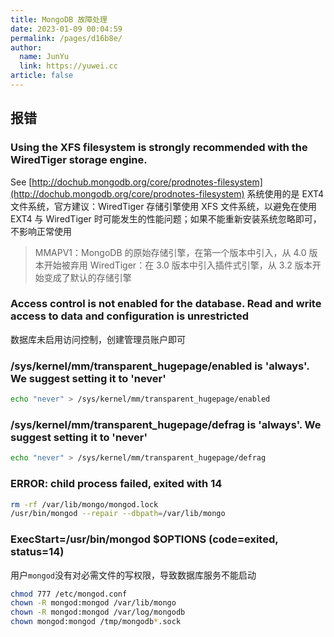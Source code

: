 ```yaml
---
title: MongoDB 故障处理
date: 2023-01-09 00:04:59
permalink: /pages/d16b8e/
author: 
  name: JunYu
  link: https://yuwei.cc
article: false
---
```

## 报错
### Using the XFS filesystem is strongly recommended with the WiredTiger storage engine.
See [http://dochub.mongodb.org/core/prodnotes-filesystem](http://dochub.mongodb.org/core/prodnotes-filesystem)
系统使用的是 EXT4 文件系统，官方建议：WiredTiger 存储引擎使用 XFS 文件系统，以避免在使用 EXT4 与 WiredTiger 时可能发生的性能问题；如果不能重新安装系统忽略即可，不影响正常使用
> MMAPV1：MongoDB 的原始存储引擎，在第一个版本中引入，从 4.0 版本开始被弃用
> WiredTiger：在 3.0 版本中引入插件式引擎，从 3.2 版本开始变成了默认的存储引擎

### Access control is not enabled for the database. Read and write access to data and configuration is unrestricted
数据库未启用访问控制，创建管理员账户即可
### /sys/kernel/mm/transparent_hugepage/enabled is 'always'. We suggest setting it to 'never'
```bash
echo "never" > /sys/kernel/mm/transparent_hugepage/enabled
```
### /sys/kernel/mm/transparent_hugepage/defrag is 'always'. We suggest setting it to 'never'
```bash
echo "never" > /sys/kernel/mm/transparent_hugepage/defrag
```
###  ERROR: child process failed, exited with 14
```bash
rm -rf /var/lib/mongo/mongod.lock
/usr/bin/mongod --repair --dbpath=/var/lib/mongo
```
### ExecStart=/usr/bin/mongod $OPTIONS (code=exited, status=14)
用户`mongod`没有对必需文件的写权限，导致数据库服务不能启动
```bash
chmod 777 /etc/mongod.conf
chown -R mongod:mongod /var/lib/mongo
chown -R mongod:mongod /var/log/mongodb
chown mongod:mongod /tmp/mongodb*.sock
```

